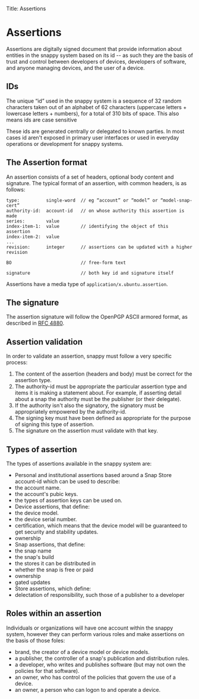 Title: Assertions
# Assertions

Assertions are digitally signed document that provide information about entities in the snappy system based on its id -- as such they are the basis of trust and control between developers of devices, developers of software, and anyone managing devices, and the user of a device.

## IDs

The unique “id” used in the snappy system is a sequence of 32 random characters taken out of an alphabet of 62 characters (uppercase letters + lowercase letters + numbers), for a total of 310 bits of space. This also means ids are case sensitive

These ids are generated centrally or delegated to known parties. In most cases
id aren't exposed in primary user interfaces or used in everyday operations or development for snappy systems.

## The Assertion format

An assertion consists of a set of headers, optional body content and signature. The typical format of an assertion, with common headers, is as follows:

    type:          single-word  // eg “account” or “model” or “model-snap-cert”
    authority-id:  account-id   // on whose authority this assertion is made
    series:        value
    index-item-1:  value        // identifying the object of this assertion
    index-item-2:  value
    ...
    revision:      integer      // assertions can be updated with a higher revision
    
    BO                          // free-form text
    
    signature                   // both key id and signature itself

Assertions have a media type of `application/x.ubuntu.assertion`.

## The signature

The assertion signature will follow the OpenPGP ASCII armored format, as described in [RFC 4880](https://tools.ietf.org/html/rfc4880).

## Assertion validation
In order to validate an assertion, snappy must follow a very specific process:

1. The content of the assertion (headers and body) must be correct for the assertion type.
2. The authority-id must be appropriate the particular assertion type and items it is making a statement about. For example, if asserting detail about a snap the authority must be the publisher (or their delegate).
3. If the authority isn't also the signatory, the signatory must be appropriately empowered by the authority-id.
4. The signing key must have been defined as appropriate for the purpose of signing this type of assertion.
5. The signature on the assertion must validate with that key.

## Types of assertion

The types of assertions available in the snappy system are:

- Personal and institutional assertions based around a Snap Store account-id which can be used to describe:
 - the account name.
 - the account's pubic keys.
 - the types of assertion keys can be used on. 
- Device assertions, that define:
 - the device model.
 - the device serial number.
 - certification, which means that the device model will be guaranteed to get security and stability updates.
 - ownership
- Snap assertions, that define:
 - the snap name 
 - the snap's build
 - the stores it can be distributed in
 - whether the snap is free or paid
 - ownership
 - gated updates
- Store assertions, which define:
 - delectation of responsibility, such those of a publisher to a developer

## Roles within an assertion

Individuals or organizations will have one account within the snappy system, however they can perform various roles and make assertions on the basis of those foles:

- brand, the creator of a device model or device models.
- a publisher, the controller of a snap's publication and distribution rules.
- a developer, who writes and publishes software (but may not own the policies for that software).
- an owner, who has control of the policies that govern the use of a device.
- an owner, a person who can logon to and operate a device. 
 

 

